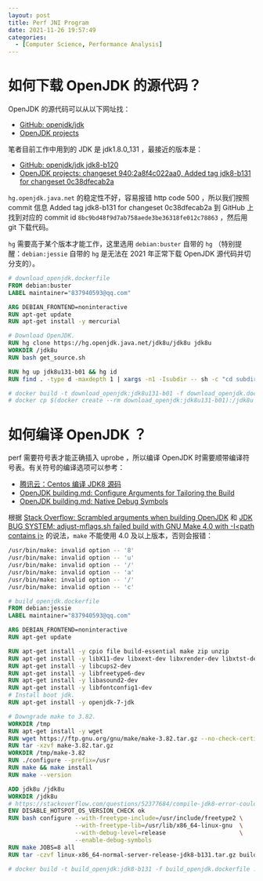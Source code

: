 ```yaml
---
layout: post
title: Perf JNI Program
date: 2021-11-26 19:57:49
categories:
  - [Computer Science, Performance Analysis]
---
```


# 如何下载 OpenJDK 的源代码？

OpenJDK 的源代码可以从以下网址找：

+ [GitHub: openjdk/jdk](https://github.com/openjdk/jdk)
+ [OpenJDK projects](https://hg.openjdk.java.net/)

笔者目前工作中用到的 JDK 是 jdk1.8.0\_131 ，最接近的版本是：

+ [GitHub: openjdk/jdk jdk8-b120](https://github.com/openjdk/jdk/tree/jdk8-b120)
+ [OpenJDK projects: changeset 940:2a8f4c022aa0, Added tag jdk8-b131 for changeset 0c38dfecab2a](https://hg.openjdk.java.net/jdk8/jdk8/rev/2a8f4c022aa0)

`hg.openjdk.java.net` 的稳定性不好，容易报错 http code 500 ，所以我们按照 commit 信息 Added tag jdk8-b131 for changeset 0c38dfecab2a 到 GitHub 上找到对应的 commit id `8bc9bd48f9d7ab758aede3be36318fe012c78863` ，然后用 git 下载代码。

`hg` 需要高于某个版本才能工作，这里选用 `debian:buster` 自带的 `hg` （特别提醒：`debian:jessie` 自带的 `hg` 是无法在 2021 年正常下载 OpenJDK 源代码并切分支的）。

```dockerfile
# download_openjdk.dockerfile
FROM debian:buster
LABEL maintainer="837940593@qq.com"

ARG DEBIAN_FRONTEND=noninteractive
RUN apt-get update
RUN apt-get install -y mercurial

# Download OpenJDK.
RUN hg clone https://hg.openjdk.java.net/jdk8u/jdk8u jdk8u
WORKDIR /jdk8u
RUN bash get_source.sh

RUN hg up jdk8u131-b01 && hg id
RUN find . -type d -maxdepth 1 | xargs -n1 -Isubdir -- sh -c "cd subdir && hg up jdk8u131-b01 && hg id"
```

```bash
# docker build -t download_openjdk:jdk8u131-b01 -f download_openjdk.dockerfile .
# docker cp $(docker create --rm download_openjdk:jdk8u131-b01):/jdk8u .
```

# 如何编译 OpenJDK ？

perf 需要符号表才能正确插入 uprobe ，所以编译 OpenJDK 时需要顺带编译符号表。有关符号的编译选项可以参考：

+ [腾讯云：Centos 编译 JDK8 源码](https://cloud.tencent.com/developer/article/1701909)
+ [OpenJDK building.md: Configure Arguments for Tailoring the Build](https://github.com/openjdk/jdk/blob/master/doc/building.md#configure-arguments-for-tailoring-the-build)
+ [OpenJDK building.md: Native Debug Symbols](https://github.com/openjdk/jdk/blob/master/doc/building.md#native-debug-symbols)

根据 [Stack Overflow: Scrambled arguments when building OpenJDK](https://stackoverflow.com/questions/21246042/scrambled-arguments-when-building-openjdk) 和 [JDK BUG SYSTEM: adjust-mflags.sh failed build with GNU Make 4.0 with -I\<path contains j\>](https://bugs.openjdk.java.net/browse/JDK-8028407) 的说法，`make` 不能使用 4.0 及以上版本，否则会报错：

```bash
/usr/bin/make: invalid option -- '8'
/usr/bin/make: invalid option -- 'u'
/usr/bin/make: invalid option -- '/'
/usr/bin/make: invalid option -- 'a'
/usr/bin/make: invalid option -- '/'
/usr/bin/make: invalid option -- 'c'
```

```dockerfile
# build_openjdk.dockerfile
FROM debian:jessie
LABEL maintainer="837940593@qq.com"

ARG DEBIAN_FRONTEND=noninteractive
RUN apt-get update

RUN apt-get install -y cpio file build-essential make zip unzip
RUN apt-get install -y libX11-dev libxext-dev libxrender-dev libxtst-dev libxt-dev
RUN apt-get install -y libcups2-dev
RUN apt-get install -y libfreetype6-dev
RUN apt-get install -y libasound2-dev
RUN apt-get install -y libfontconfig1-dev
# Install boot jdk.
RUN apt-get install -y openjdk-7-jdk

# Downgrade make to 3.82.
WORKDIR /tmp
RUN apt-get install -y wget
RUN wget https://ftp.gnu.org/gnu/make/make-3.82.tar.gz --no-check-certificate
RUN tar -xzvf make-3.82.tar.gz
WORKDIR /tmp/make-3.82
RUN ./configure --prefix=/usr
RUN make && make install
RUN make --version

ADD jdk8u /jdk8u
WORKDIR /jdk8u
# https://stackoverflow.com/questions/52377684/compile-jdk8-error-could-not-find-freetype
ENV DISABLE_HOTSPOT_OS_VERSION_CHECK ok
RUN bash configure --with-freetype-include=/usr/include/freetype2 \
                   --with-freetype-lib=/usr/lib/x86_64-linux-gnu  \
                   --with-debug-level=release                     \
                   --enable-debug-symbols
RUN make JOBS=8 all
RUN tar -czvf linux-x86_64-normal-server-release-jdk8-b131.tar.gz build
```

```bash
# docker build -t build_openjdk:jdk8-b131 -f build_openjdk.dockerfile .
```
